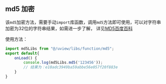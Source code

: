 ## md5 加密

该`md5`加密方法，需要手动`import`库函数，调用`md5`方法即可使用，可以对字符串加密为32位的字符串结果，如需进一步了解，
详见[MD5百度百科](https://baike.baidu.com/item/MD5)  


使用方法：

```js
import md5Libs from "@/uview/libs/function/md5";
export default{
	onLoad() {
		console.log(md5Libs.md5('123456'));
		// 结果为：e10adc3949ba59abbe56e057f20f883e
	}
}
```